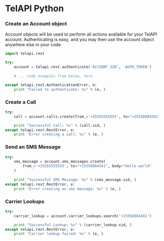 # TelAPI Python

### Create an Account object
Account objects will be used to perform all actions available for your TelAPI account. Authenticating is easy, and you may then use the account object anywhere else in your code.

```python
import telapi.rest

try:
    account = telapi.rest.authenticate('ACCOUNT_SID', 'AUTH_TOKEN')
    
    # ... code examples from below, here

except telapi.rest.AuthenticationError, e:
    print "Failed to authenticate: %s" % (e, )
```

### Create a Call
```python
try:
    call = account.calls.create(from_='+15555555555', to="+15558884341", url="http://...")

    print "Successful Call: %s" % (call.sid, )
except telapi.rest.RestError, e:
    print "Error creating a call: %s" % (e, )
```

### Send an SMS Message
```python
try:
    sms_message = account.sms_messages.create(
        from_='+15555555555', to="+15558884341", body="Hello world"
    )
    
    print "Successful SMS Message: %s" % (sms_message.sid, )
except telapi.rest.RestError, e:
    print "Error creating an sms message: %s" % (e, )
```

### Carrier Lookups
```python
try:
    carrier_lookup = account.carrier_lookups.search('+15558884341')

    print "Successful Lookup: %s" % (carrier_lookup.sid, )
except telapi.rest.RestError, e:
    print "Carrier lookup failed: %s" % (e, )
```
